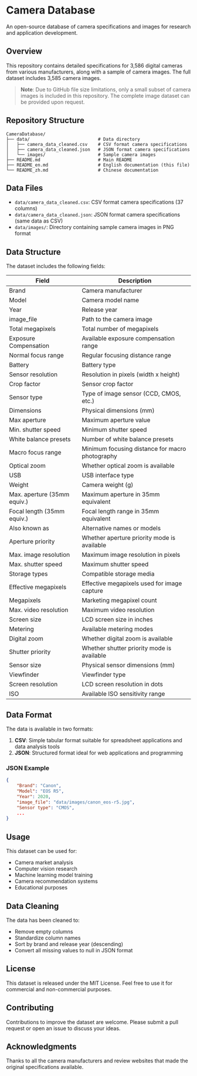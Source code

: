 # Camera Database

An open-source database of camera specifications and images for research and application development.

## Overview

This repository contains detailed specifications for 3,586 digital cameras from various manufacturers, along with a sample of camera images. The full dataset includes 3,585 camera images.

> **Note**: Due to GitHub file size limitations, only a small subset of camera images is included in this repository. The complete image dataset can be provided upon request.

## Repository Structure

```
CameraDatabase/
├── data/                          # Data directory
│   ├── camera_data_cleaned.csv    # CSV format camera specifications
│   ├── camera_data_cleaned.json   # JSON format camera specifications
│   └── images/                    # Sample camera images
├── README.md                      # Main README
├── README_en.md                   # English documentation (this file)
└── README_zh.md                   # Chinese documentation
```

## Data Files

- `data/camera_data_cleaned.csv`: CSV format camera specifications (37 columns)
- `data/camera_data_cleaned.json`: JSON format camera specifications (same data as CSV)
- `data/images/`: Directory containing sample camera images in PNG format

## Data Structure

The dataset includes the following fields:

| Field | Description |
|-------|-------------|
| Brand | Camera manufacturer |
| Model | Camera model name |
| Year | Release year |
| image_file | Path to the camera image |
| Total megapixels | Total number of megapixels |
| Exposure Compensation | Available exposure compensation range |
| Normal focus range | Regular focusing distance range |
| Battery | Battery type |
| Sensor resolution | Resolution in pixels (width x height) |
| Crop factor | Sensor crop factor |
| Sensor type | Type of image sensor (CCD, CMOS, etc.) |
| Dimensions | Physical dimensions (mm) |
| Max aperture | Maximum aperture value |
| Min. shutter speed | Minimum shutter speed |
| White balance presets | Number of white balance presets |
| Macro focus range | Minimum focusing distance for macro photography |
| Optical zoom | Whether optical zoom is available |
| USB | USB interface type |
| Weight | Camera weight (g) |
| Max. aperture (35mm equiv.) | Maximum aperture in 35mm equivalent |
| Focal length (35mm equiv.) | Focal length range in 35mm equivalent |
| Also known as | Alternative names or models |
| Aperture priority | Whether aperture priority mode is available |
| Max. image resolution | Maximum image resolution in pixels |
| Max. shutter speed | Maximum shutter speed |
| Storage types | Compatible storage media |
| Effective megapixels | Effective megapixels used for image capture |
| Megapixels | Marketing megapixel count |
| Max. video resolution | Maximum video resolution |
| Screen size | LCD screen size in inches |
| Metering | Available metering modes |
| Digital zoom | Whether digital zoom is available |
| Shutter priority | Whether shutter priority mode is available |
| Sensor size | Physical sensor dimensions (mm) |
| Viewfinder | Viewfinder type |
| Screen resolution | LCD screen resolution in dots |
| ISO | Available ISO sensitivity range |

## Data Format

The data is available in two formats:

1. **CSV**: Simple tabular format suitable for spreadsheet applications and data analysis tools
2. **JSON**: Structured format ideal for web applications and programming

### JSON Example

```json
{
    "Brand": "Canon",
    "Model": "EOS R5",
    "Year": 2020,
    "image_file": "data/images/canon_eos-r5.jpg",
    "Sensor type": "CMOS",
    ...
}
```

## Usage

This dataset can be used for:

- Camera market analysis
- Computer vision research
- Machine learning model training
- Camera recommendation systems
- Educational purposes

## Data Cleaning

The data has been cleaned to:
- Remove empty columns
- Standardize column names
- Sort by brand and release year (descending)
- Convert all missing values to null in JSON format

## License

This dataset is released under the MIT License. Feel free to use it for commercial and non-commercial purposes.

## Contributing

Contributions to improve the dataset are welcome. Please submit a pull request or open an issue to discuss your ideas.

## Acknowledgments

Thanks to all the camera manufacturers and review websites that made the original specifications available. 